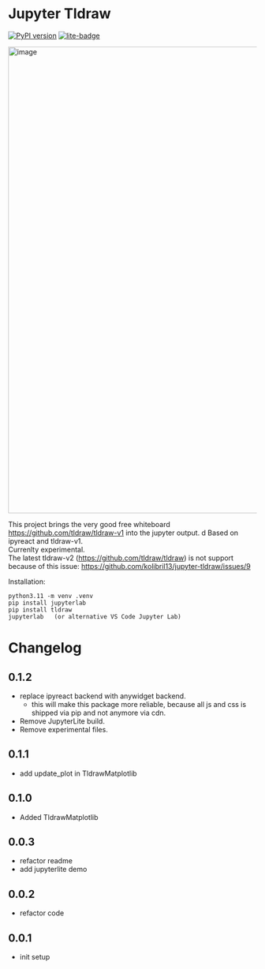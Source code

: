 # Jupyter Tldraw

[![PyPI version](https://img.shields.io/pypi/v/tldraw.svg)](https://pypi.org/project/tldraw/)
[![lite-badge](https://jupyterlite.rtfd.io/en/latest/_static/badge.svg)](https://kolibril13.github.io/jupyter-tldraw/lab/?path=example_notebook.ipynb)

<img width="946" alt="image" src="https://github.com/kolibril13/jupyter-tldraw/assets/44469195/8ba7e662-1f35-4e3b-b342-6d9fd3079e22">


This project brings the very good free whiteboard https://github.com/tldraw/tldraw-v1 into the jupyter output.
   d
Based on ipyreact and tldraw-v1.  
Currenlty experimental.  
The latest tldraw-v2 (https://github.com/tldraw/tldraw) is not support because of this issue: https://github.com/kolibril13/jupyter-tldraw/issues/9

Installation:
```
python3.11 -m venv .venv
pip install jupyterlab
pip install tldraw
jupyterlab   (or alternative VS Code Jupyter Lab)
```



# Changelog




## 0.1.2

* replace ipyreact backend with anywidget backend.
  * this will make this package more reliable, because all js and css is shipped via pip and not anymore via cdn.
* Remove JupyterLite build.
* Remove experimental files.


## 0.1.1

* add update_plot in TldrawMatplotlib

## 0.1.0

* Added TldrawMatplotlib

## 0.0.3

* refactor readme
* add jupyterlite demo
## 0.0.2

* refactor code

## 0.0.1

* init setup
